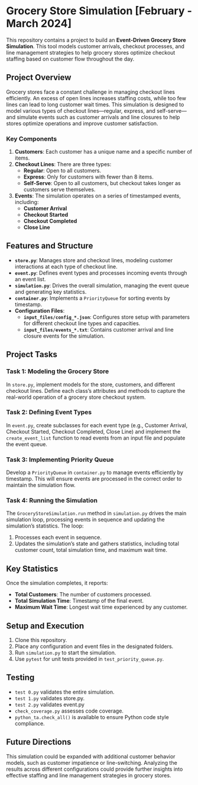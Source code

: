 # Grocery Store Simulation [February - March 2024]

This repository contains a project to build an **Event-Driven Grocery Store Simulation**. This tool models customer arrivals, checkout processes, and line management strategies to help grocery stores optimize checkout staffing based on customer flow throughout the day.

## Project Overview

Grocery stores face a constant challenge in managing checkout lines efficiently. An excess of open lines increases staffing costs, while too few lines can lead to long customer wait times. This simulation is designed to model various types of checkout lines—regular, express, and self-serve—and simulate events such as customer arrivals and line closures to help stores optimize operations and improve customer satisfaction.

### Key Components

1. **Customers**: Each customer has a unique name and a specific number of items.
2. **Checkout Lines**: There are three types:
   - **Regular**: Open to all customers.
   - **Express**: Only for customers with fewer than 8 items.
   - **Self-Serve**: Open to all customers, but checkout takes longer as customers serve themselves.
3. **Events**: The simulation operates on a series of timestamped events, including:
   - **Customer Arrival**
   - **Checkout Started**
   - **Checkout Completed**
   - **Close Line**

## Features and Structure

- **`store.py`**: Manages store and checkout lines, modeling customer interactions at each type of checkout line.
- **`event.py`**: Defines event types and processes incoming events through an event list.
- **`simulation.py`**: Drives the overall simulation, managing the event queue and generating key statistics.
- **`container.py`**: Implements a `PriorityQueue` for sorting events by timestamp.
- **Configuration Files**:
  - **`input_files/config_*.json`**: Configures store setup with parameters for different checkout line types and capacities.
  - **`input_files/events_*.txt`**: Contains customer arrival and line closure events for the simulation.

## Project Tasks

### Task 1: Modeling the Grocery Store

In `store.py`, implement models for the store, customers, and different checkout lines. Define each class’s attributes and methods to capture the real-world operation of a grocery store checkout system.

### Task 2: Defining Event Types

In `event.py`, create subclasses for each event type (e.g., Customer Arrival, Checkout Started, Checkout Completed, Close Line) and implement the `create_event_list` function to read events from an input file and populate the event queue.

### Task 3: Implementing Priority Queue

Develop a `PriorityQueue` in `container.py` to manage events efficiently by timestamp. This will ensure events are processed in the correct order to maintain the simulation flow.

### Task 4: Running the Simulation

The `GroceryStoreSimulation.run` method in `simulation.py` drives the main simulation loop, processing events in sequence and updating the simulation’s statistics. The loop:
1. Processes each event in sequence.
2. Updates the simulation’s state and gathers statistics, including total customer count, total simulation time, and maximum wait time.

## Key Statistics

Once the simulation completes, it reports:
- **Total Customers**: The number of customers processed.
- **Total Simulation Time**: Timestamp of the final event.
- **Maximum Wait Time**: Longest wait time experienced by any customer.

## Setup and Execution

1. Clone this repository.
2. Place any configuration and event files in the designated folders.
3. Run `simulation.py` to start the simulation.
4. Use `pytest` for unit tests provided in `test_priority_queue.py`.

## Testing

- `test 0.py` validates the entire simulation.
- `test 1.py` validates store.py.
- `test 2.py` validates event.py
- `check_coverage.py` assesses code coverage.
- `python_ta.check_all()` is available to ensure Python code style compliance.

## Future Directions

This simulation could be expanded with additional customer behavior models, such as customer impatience or line-switching. Analyzing the results across different configurations could provide further insights into effective staffing and line management strategies in grocery stores.

